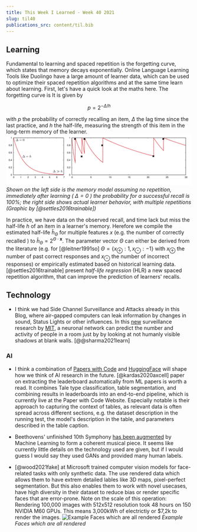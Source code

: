 ```yaml
---
title: This Week I Learned - Week 40 2021
slug: til40
publications_src: content/til.bib
--- 
```



## Learning
Fundamental to learning and spaced repetition is the forgetting curve, which states that memory decays exponentially. Online Language Learning Tools like Duolingo have a large amount of learner data, which can be used to optimize their spaced repetition algorithms and at the same time learn about learning. First, let's have a quick look at the maths here. The forgetting curve is  It is given by 

$$p=2^{-\Delta / h}$$

with $p$ the probability of correctly recalling an item, $\Delta$ the lag time since the last practice, and $h$ the half-life, measuring the strength of this item in the long-term memory of the learner.
![Model of forgetting](../images/weekly/forgetting.svg)
*Shown on the left side is the memory model assuming no repetition, immediately after learning ( $\Delta=0$ ) the probability for a successful recall is 100%; the right side shows actual learner behavior, with multiple repetitions (Graphic by [@settles2016trainable])*

In practice, we have data on the observed recall, and time lack but miss the half-life $h$ of an item in a learner's memory. Herefore we compile the estimated half-life $\hat{h}_{\Theta}$ for multiple features $x$ (e.g. the number of correctly recalled ) to $\hat{h}_{\Theta}=2^{\Theta \cdot \mathbf{x}}$. The parameter vector $\Theta$ can either be derived from the literature (e.g. for [@leitner1991so] $\Theta=\left\{x_{\oplus}: 1, x_{\ominus}:-1\right\}$ with $x_{\oplus}$ the number of past correct responses and $x_{\ominus}$ the number of incorrect responses) or empirically estimated based on historical learning data. [@settles2016trainable] present *half-life regression* (HLR) a new spaced repetition algorithm, that can improve the prediction of learners' recalls.

## Technology 
* I think we had Side Channel Surveillance and Attacks already in this Blog, where air-gapped computers can leak information by changes in sound, Status Lights or other influences. In this [new](https://www.scientificamerican.com/article/a-blank-wall-can-show-how-many-people-are-in-a-room-and-what-theyre-doing/) surveillance research by [MIT](http://wallcamera.csail.mit.edu/), a neuronal network can predict the number and activity of people in a room just by by looking at not humanly visible shadows at blank walls. [@@sharma2021learn]

### AI 
* I think a combination of [Papers with Code](https://paperswithcode.com/) and [HuggingFace](https://huggingface.co/) will shape how we think of AI research in the future. [@kardas2020axcell] paper on extracting the leaderboard automatically from ML papers is worth a read. It combines Tale type classification, table segmentation, and combining results in leaderboards into an end-to-end pipeline, which is currently live at the Paper with Code Website. Especially notable is their approach to capturing the context of tables, as relevant data is often spread across different sections, e.g. the dataset description in the running test, the model's description in the table, and parameters described in the table caption.

* Beethovens' unfinished 10th Symphony [has been augmented](https://theconversation.com/how-a-team-of-musicologists-and-computer-scientists-completed-beethovens-unfinished-10th-symphony-168160) by Machine Learning to form a coherent musical piece. It seems like currently little details on the technology used are given, but if I would guess I would say they used GANs and provided many human labels.

* [@wood2021fake] at Microsoft trained computer vision models for face-related tasks with only synthetic data. The use rendered data which allows them to have extrem detailed lables like 3D maps, pixel-perfect segmentation. But this also enables them to work with novel usecases, have high diversity in their dataset to reduce bias or render specific faces that are error-prone. Note on the scale of this operation: Rendering 100,000 images with 512x512 resolution took 48 hours on 150 NVIDIA M60 GPUs. This means  3,000kWh of electrictiy or $7,2k to render the images.
![Example Faces which are all rendered](../images/weekly/faces.png)
*Example Faces which are all rendered*